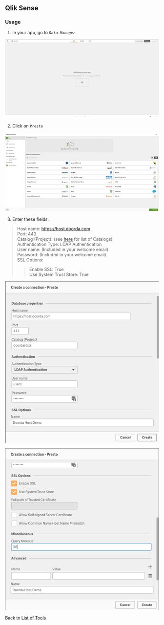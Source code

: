 #

## Qlik Sense


### Usage
1) In your app, go to *`Data Manager`*

![](../assets/qlik/qlik-add-app.jpeg)

2) Click on `Presto`

![](../assets/qlik/qlik-connection.jpeg)

3) Enter these fields:

>Host name: https://host.doorda.com  
>Port: 443  
>Catalog (Project): (see [here](../terms/README.md#terms) for list of Catalogs)    
>Authentication Type: LDAP Authentication   
>User name: (Included in your welcome email)   
>Password: (Included in your welcome email)   
>SSL Options:   
>>Enable SSL: True  
>>Use System Trust Store: True  

![](../assets/qlik/qlik-create-connection.jpeg)

![](../assets/qlik/qlik-create-connection2.jpeg)



Back to [List of Tools](README.md#list-of-supported-tools)